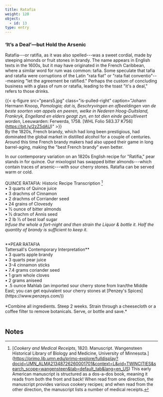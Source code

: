 ```yaml
---
title: Ratafia
weight: 120
object:
  - id: 13
type: entry
---
```


### ‘It’s a Deal’—but Hold the Arsenic ###
Ratafia---or ratifia, as it was also spelled---was a sweet cordial, made by steeping almonds or fruit stones in brandy. The name appears in English texts in the 1600s, but it may have originated in the French Caribbean, where a similar word for rum was common: tafia. Some speculate that tafia and ratafia were corruptions of the Latin "rata fiat" or "rata fiat conventio"---meaning "let the agreement be ratified." Perhaps the custom of concluding business with a glass of rum or ratafia, leading to the toast "it's a deal," refers to those drinks.

{{< q-figure src="pears5.jpg" class="is-pulled-right" caption="Johann Hermann Knoop, *Pomologia; dat is, Beschryvingen en afbeeldingen van de beste soorten van appels en peeren, welke in Nederen Hoog-Duitsland, Frankryk, Engelland en elders geagt zyn, en tot dien einde gecultiveert worden*, Leeuwarden: Ferwerda, 1758. [WHL Folio 583.37 K756]   (https://bit.ly/2zZ5dAU)" >}}
<br>
By the 1820s, French brandy, which had long been prestigious, had dominated the global market in distilled alcohol for a couple of centuries. Around this time French brandy makers had also upped their game in long barrel-aging, making the "best French brandy" even better.

In our contemporary variation on an 1820s English recipe for "Ratifia," pear stands in for quince. Our mixologist has swapped bitter almonds---which contain traces of arsenic---with sour cherry stones. Ratafia can be served warm or cold.
<br>
<br>
<span class="gray-text">
QUINCE RATAFIA: Historic Recipe Transcription [^1]
</span>
<span class="gray-text">
<br>
• 3 quarts of Quince juice
<br>
• 3 drachms of Cinnamon
<br>
• 2 drachms of Corriander seed
<br>
• 24 grains of Clovesdy
<br>
• ½ ounce of bitter almonds
<br>
• ½ drachm of Annis seed
<br>
• 2 lb ½ of best loaf sugar
<span class="gray-text">
<br>
*Infuse the whole a fort-night and then strain the Liquor & bottle it.
Half the quantity of brandy is sufficient to keep it.*</span>
<br>
<br>



<div class="boxed">
**PEAR RATAFIA
<br>
Tattersall's Contemporary Interpretation**
<br>
• 3 quarts apple brandy
<br>
• 3 quarts pear juice
<br>
• 3-4 cinnamon sticks
<br>
• 7.4 grams coriander seed
<br>
• 1 gram whole cloves
<br>
• 2 grams aniseed
<br>
• .5 ounce Mahlab (an imported sour cherry stone from Iran/the Middle East; you can get equivalent sour cherry stones at [Penzey's Spices] (https://www.penzeys.com/))
<br>
<br>
*Combine all ingredients. Steep 2 weeks. Strain through a cheesecloth or a coffee filter to remove botanicals. Serve, or bottle and save.*
</div>
<br>

## Notes ##

[^1]: [*Cookery and Medical Receipts*, 1820. Manuscript. Wangensteen Historical Library of Biology and Medicine, University of Minnesota.] (https://primo.lib.umn.edu/primo-explore/fulldisplay?docid=UMN_ALMA21348726260001701&context=L&vid=TWINCITIES&search_scope=wangensteen&tab=default_tab&lang=en_US) This early American manuscript is structured as a dos-a-dos book, meaning it reads from both the front and back! When read from one direction, the manuscript provides various cookery recipes; and when read from the other direction, the manuscript lists a number of medical receipts.
